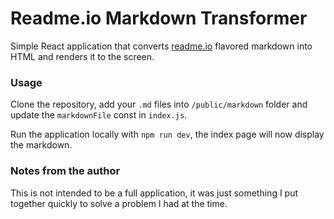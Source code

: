 # Readme.io Markdown Transformer

Simple React application that converts [readme.io](https://readme.com/) flavored markdown into HTML and renders it to the screen.

### Usage

Clone the repository, add your `.md` files into `/public/markdown` folder and update the `markdownFile` const in `index.js`.

Run the application locally with `npm run dev`, the index page will now display the markdown.


### Notes from the author

This is not intended to be a full application, it was just something I put together quickly to solve a problem I had at the time.